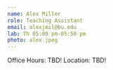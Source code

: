 ```yaml
---
name: Alex Miller
role: Teaching Assistant
email: alexjmil@bu.edu
lab: Th 05:00 pm-05:50 pm
photo: alex.jpeg
---
```


Office Hours: TBD! Location: TBD!